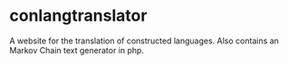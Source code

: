 # conlangtranslator
A website for the translation of constructed languages.
Also contains an Markov Chain text generator in php.
